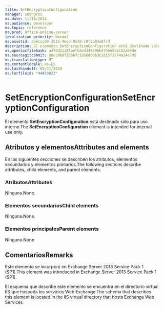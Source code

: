 ```yaml
---
title: SetEncryptionConfiguration
manager: sethgros
ms.date: 11/16/2014
ms.audience: Developer
ms.topic: reference
ms.prod: office-online-server
localization_priority: Normal
ms.assetid: 8beccc00-3515-4ecd-85f0-c0f2b03e8f7d
description: El elemento SetEncryptionConfiguration está destinado sólo para uso interno.
ms.openlocfilehash: a4f0d2118fbefb5ed345a96b4760e5eb152a604e
ms.sourcegitcommit: 88ec988f2bb67c1866d06b361615f3674a24e795
ms.translationtype: MT
ms.contentlocale: es-ES
ms.lasthandoff: 05/31/2020
ms.locfileid: "44459023"
---
```

# <a name="setencryptionconfiguration"></a><span data-ttu-id="a46ff-103">SetEncryptionConfiguration</span><span class="sxs-lookup"><span data-stu-id="a46ff-103">SetEncryptionConfiguration</span></span>

<span data-ttu-id="a46ff-104">El elemento **SetEncryptionConfiguration** está destinado sólo para uso interno.</span><span class="sxs-lookup"><span data-stu-id="a46ff-104">The **SetEncryptionConfiguration** element is intended for internal use only.</span></span> 

## <a name="attributes-and-elements"></a><span data-ttu-id="a46ff-105">Atributos y elementos</span><span class="sxs-lookup"><span data-stu-id="a46ff-105">Attributes and elements</span></span>

<span data-ttu-id="a46ff-106">En las siguientes secciones se describen los atributos, elementos secundarios y elementos primarios.</span><span class="sxs-lookup"><span data-stu-id="a46ff-106">The following sections describe attributes, child elements, and parent elements.</span></span>
  
### <a name="attributes"></a><span data-ttu-id="a46ff-107">Atributos</span><span class="sxs-lookup"><span data-stu-id="a46ff-107">Attributes</span></span>

<span data-ttu-id="a46ff-108">Ninguna.</span><span class="sxs-lookup"><span data-stu-id="a46ff-108">None.</span></span>
  
### <a name="child-elements"></a><span data-ttu-id="a46ff-109">Elementos secundarios</span><span class="sxs-lookup"><span data-stu-id="a46ff-109">Child elements</span></span>

<span data-ttu-id="a46ff-110">Ninguna.</span><span class="sxs-lookup"><span data-stu-id="a46ff-110">None.</span></span>
  
### <a name="parent-elements"></a><span data-ttu-id="a46ff-111">Elementos principales</span><span class="sxs-lookup"><span data-stu-id="a46ff-111">Parent elements</span></span>

<span data-ttu-id="a46ff-112">Ninguno.</span><span class="sxs-lookup"><span data-stu-id="a46ff-112">None.</span></span>
  
## <a name="remarks"></a><span data-ttu-id="a46ff-113">Comentarios</span><span class="sxs-lookup"><span data-stu-id="a46ff-113">Remarks</span></span>

<span data-ttu-id="a46ff-114">Este elemento se incorporó en Exchange Server 2013 Service Pack 1 (SP1).</span><span class="sxs-lookup"><span data-stu-id="a46ff-114">This element was introduced in Exchange Server 2013 Service Pack 1 (SP1).</span></span>
  
<span data-ttu-id="a46ff-115">El esquema que describe este elemento se encuentra en el directorio virtual IIS que hospeda los servicios Web Exchange.</span><span class="sxs-lookup"><span data-stu-id="a46ff-115">The schema that describes this element is located in the IIS virtual directory that hosts Exchange Web Services.</span></span>
  

